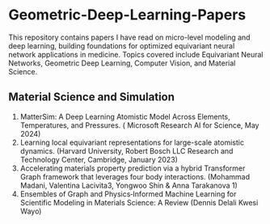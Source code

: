 # Geometric-Deep-Learning-Papers
This repository contains papers I have read on micro-level modeling and deep learning, building foundations for optimized equivariant neural network applications in medicine. Topics covered include Equivariant Neural Networks, Geometric Deep Learning, Computer Vision, and Material Science.

## Material Science and Simulation
1. MatterSim: A Deep Learning Atomistic Model Across Elements, Temperatures, and Pressures. ( Microsoft Research AI for Science, May 2024)
2. Learning local equivariant representations for large-scale atomistic dynamics. (Harvard University, Robert Bosch LLC Research and Technology Center, Cambridge, January 2023)
3. Accelerating materials property prediction via a hybrid Transformer Graph framework that leverages four body interactions. (Mohammad Madani, Valentina Lacivita3, Yongwoo Shin & Anna Tarakanova 1)
4. Ensembles of Graph and Physics‑Informed Machine Learning for Scientific Modeling in Materials Science: A Review (Dennis Delali Kwesi Wayo)
